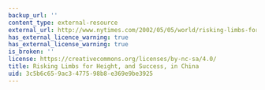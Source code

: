 ```yaml
---
backup_url: ''
content_type: external-resource
external_url: http://www.nytimes.com/2002/05/05/world/risking-limbs-for-height-and-success-in-china.html?pagewanted=all&src=pm
has_external_licence_warning: true
has_external_license_warning: true
is_broken: ''
license: https://creativecommons.org/licenses/by-nc-sa/4.0/
title: Risking Limbs for Height, and Success, in China
uid: 3c5b6c65-9ac3-4775-98b8-e369e9be3925
---
```

